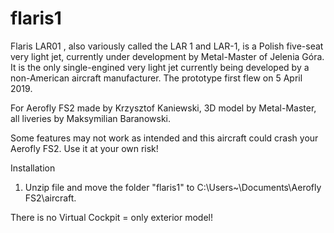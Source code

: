# flaris1
Flaris LAR01 , also variously called the LAR 1 and LAR-1, is a Polish five-seat very light jet, currently under development by Metal-Master of Jelenia Góra. It is the only single-engined very light jet currently being developed by a non-American aircraft manufacturer. The prototype first flew on 5 April 2019.

For Aerofly FS2 made by Krzysztof Kaniewski, 3D model by Metal-Master, all liveries by Maksymilian Baranowski.

 Some features may not work as intended and this aircraft could crash your Aerofly FS2. 
 Use it at your own risk!
 
Installation

1. Unzip file and move the folder "flaris1" to C:\Users\~\Documents\Aerofly FS2\aircraft.

There is no Virtual Cockpit = only exterior model!